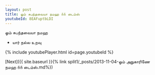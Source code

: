 ```yaml
---
layout: post
title: ஓம் சுபந்தவையா நமஹ ௧௧ டைம்ஸ்
youtubeId: 8EAFuptbLDI
---
```

 
 
 ஓம் சுபந்தவையா நமஹ  
 
 -  யார் நல்ல உறவு 
 
  
 
  
 
 
 
 
 
 


{% include youtubePlayer.html id=page.youtubeId %}
 
[Next]({{ site.baseurl }}{% link  split1/_posts/2013-11-04-ஓம் அநுகாரிணே நமஹ ௧௧ டைம்ஸ்.md%})
 
